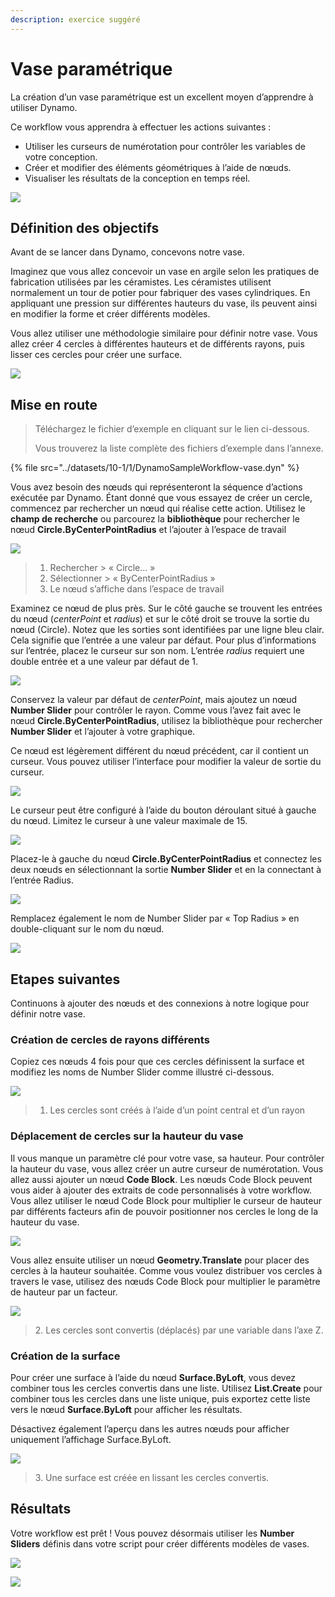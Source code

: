 ```yaml
---
description: exercice suggéré
---
```


# Vase paramétrique

La création d’un vase paramétrique est un excellent moyen d’apprendre à utiliser Dynamo.

Ce workflow vous apprendra à effectuer les actions suivantes :

* Utiliser les curseurs de numérotation pour contrôler les variables de votre conception.
* Créer et modifier des éléments géométriques à l’aide de nœuds.
* Visualiser les résultats de la conception en temps réel.

![](../images/10-1/1/vase1(3).gif)

## Définition des objectifs

Avant de se lancer dans Dynamo, concevons notre vase.

Imaginez que vous allez concevoir un vase en argile selon les pratiques de fabrication utilisées par les céramistes. Les céramistes utilisent normalement un tour de potier pour fabriquer des vases cylindriques. En appliquant une pression sur différentes hauteurs du vase, ils peuvent ainsi en modifier la forme et créer différents modèles.

Vous allez utiliser une méthodologie similaire pour définir notre vase. Vous allez créer 4 cercles à différentes hauteurs et de différents rayons, puis lisser ces cercles pour créer une surface.

![](../images/10-1/1/vase2.png)

## Mise en route

> Téléchargez le fichier d’exemple en cliquant sur le lien ci-dessous.
>
> Vous trouverez la liste complète des fichiers d’exemple dans l’annexe.

{% file src="../datasets/10-1/1/DynamoSampleWorkflow-vase.dyn" %}

Vous avez besoin des nœuds qui représenteront la séquence d’actions exécutée par Dynamo. Étant donné que vous essayez de créer un cercle, commencez par rechercher un nœud qui réalise cette action. Utilisez le **champ de recherche** ou parcourez la **bibliothèque** pour rechercher le nœud **Circle.ByCenterPointRadius** et l’ajouter à l’espace de travail

![](../images/10-1/1/vase8.png)

> 1. Rechercher > « Circle… »
> 2. Sélectionner > « ByCenterPointRadius »
> 3. Le nœud s’affiche dans l’espace de travail

Examinez ce nœud de plus près. Sur le côté gauche se trouvent les entrées du nœud (_centerPoint_ et _radius_) et sur le côté droit se trouve la sortie du nœud (Circle). Notez que les sorties sont identifiées par une ligne bleu clair. Cela signifie que l’entrée a une valeur par défaut. Pour plus d’informations sur l’entrée, placez le curseur sur son nom. L’entrée _radius_ requiert une double entrée et a une valeur par défaut de 1.

![](../images/10-1/1/vase10.png)

Conservez la valeur par défaut de _centerPoint_, mais ajoutez un nœud **Number Slider** pour contrôler le rayon. Comme vous l’avez fait avec le nœud **Circle.ByCenterPointRadius**, utilisez la bibliothèque pour rechercher **Number Slider** et l’ajouter à votre graphique.

Ce nœud est légèrement différent du nœud précédent, car il contient un curseur. Vous pouvez utiliser l’interface pour modifier la valeur de sortie du curseur.

![](../images/10-1/1/vase13(1).gif)

Le curseur peut être configuré à l’aide du bouton déroulant situé à gauche du nœud. Limitez le curseur à une valeur maximale de 15.

![](../images/10-1/1/vase11.png)

Placez-le à gauche du nœud **Circle.ByCenterPointRadius** et connectez les deux nœuds en sélectionnant la sortie **Number Slider** et en la connectant à l’entrée Radius.

![](../images/10-1/1/vase12.png)

Remplacez également le nom de Number Slider par « Top Radius » en double-cliquant sur le nom du nœud.

![](../images/10-1/1/vase14.png)

## Etapes suivantes

Continuons à ajouter des nœuds et des connexions à notre logique pour définir notre vase.

### Création de cercles de rayons différents

Copiez ces nœuds 4 fois pour que ces cercles définissent la surface et modifiez les noms de Number Slider comme illustré ci-dessous.

![](../images/10-1/1/vase4(1)(1).png)

> 1. Les cercles sont créés à l’aide d’un point central et d’un rayon

### Déplacement de cercles sur la hauteur du vase

Il vous manque un paramètre clé pour votre vase, sa hauteur. Pour contrôler la hauteur du vase, vous allez créer un autre curseur de numérotation. Vous allez aussi ajouter un nœud **Code Block**. Les nœuds Code Block peuvent vous aider à ajouter des extraits de code personnalisés à votre workflow. Vous allez utiliser le nœud Code Block pour multiplier le curseur de hauteur par différents facteurs afin de pouvoir positionner nos cercles le long de la hauteur du vase.

![](../images/10-1/1/vase15(1).png)

Vous allez ensuite utiliser un nœud **Geometry.Translate** pour placer des cercles à la hauteur souhaitée. Comme vous voulez distribuer vos cercles à travers le vase, utilisez des nœuds Code Block pour multiplier le paramètre de hauteur par un facteur.

![](../images/10-1/1/vase5.png)

> 2\. Les cercles sont convertis (déplacés) par une variable dans l’axe Z.

### Création de la surface

Pour créer une surface à l’aide du nœud **Surface.ByLoft**, vous devez combiner tous les cercles convertis dans une liste. Utilisez **List.Create** pour combiner tous les cercles dans une liste unique, puis exportez cette liste vers le nœud **Surface.ByLoft** pour afficher les résultats.

Désactivez également l’aperçu dans les autres nœuds pour afficher uniquement l’affichage Surface.ByLoft.

![](../images/10-1/1/vase6(1)(1).png)

> 3\. Une surface est créée en lissant les cercles convertis.

## Résultats

Votre workflow est prêt ! Vous pouvez désormais utiliser les **Number Sliders** définis dans votre script pour créer différents modèles de vases.

![](../images/10-1/1/vase1(3).gif)

![](../images/10-1/1/vase7.png)
